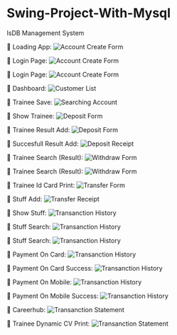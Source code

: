 # Swing-Project-With-Mysql
IsDB Management System

:pushpin: Loading App:
![Account Create Form](https://github.com/limonislamborno/Swing-Project-With-Mysql/blob/main/Screenshot/1.%20Loading%20App.jpg)


:pushpin: Login Page:
![Account Create Form](https://github.com/limonislamborno/Swing-Project-With-Mysql/blob/main/Screenshot/2.%20login%20page.jpg)


:pushpin: Login Page:
![Account Create Form](https://github.com/limonislamborno/Swing-Project-With-Mysql/blob/main/Screenshot/successful%20login.jpg)



:pushpin: Dashboard:
![Customer List](https://github.com/limonislamborno/Swing-Project-With-Mysql/blob/main/Screenshot/3.%20dashboard.jpg)

:pushpin: Trainee Save:
![Searching Account](https://github.com/limonislamborno/Swing-Project-With-Mysql/blob/main/Screenshot/4.%20traine%20save.jpg)


:pushpin: Show Trainee:
![Deposit Form](https://github.com/limonislamborno/Swing-Project-With-Mysql/blob/main/Screenshot/5.%20show%20trainee.jpg)


:pushpin: Trainee Result Add:
![Deposit Form](https://github.com/limonislamborno/Swing-Project-With-Mysql/blob/main/Screenshot/6.%20result%20add.jpg)


:pushpin: Succesfull Result Add:
![Deposit Receipt](https://github.com/limonislamborno/Swing-Project-With-Mysql/blob/main/Screenshot/7.%20result%20add%20done.jpg)


:pushpin: Trainee Search (Result):
![Withdraw Form](https://github.com/limonislamborno/Swing-Project-With-Mysql/blob/main/Screenshot/8.%20search%20by%20id.jpg)


:pushpin: Trainee Search (Result):
![Withdraw Form](https://github.com/limonislamborno/Swing-Project-With-Mysql/blob/main/Screenshot/9.%20search%20trainee%20result.jpg)



:pushpin: Trainee Id Card Print:
![Transfer Form](https://github.com/limonislamborno/Swing-Project-With-Mysql/blob/main/Screenshot/trainee%20id%20printed.jpg)


  :pushpin: Stuff Add:
![Transfer Receipt](https://github.com/limonislamborno/Swing-Project-With-Mysql/blob/main/Screenshot/11.%20add%20stufff.jpg)


:pushpin: Show Stuff:
![Transanction History](https://github.com/limonislamborno/Swing-Project-With-Mysql/blob/main/Screenshot/12.%20show%20stuff.jpg)


:pushpin: Stuff Search:
![Transanction History](https://github.com/limonislamborno/Swing-Project-With-Mysql/blob/main/Screenshot/13.%20stuff%20search.jpg)


:pushpin: Stuff Search:
![Transanction History](https://github.com/limonislamborno/Swing-Project-With-Mysql/blob/main/Screenshot/14.%20search%20by%20id%20stuff.jpg)


:pushpin: Payment On Card:
![Transanction History](https://github.com/limonislamborno/Swing-Project-With-Mysql/blob/main/Screenshot/15.%20payment%20card.jpg)


:pushpin: Payment On Card Success:
![Transanction History](https://github.com/limonislamborno/Swing-Project-With-Mysql/blob/main/Screenshot/18.%20payment%20card%20success.jpg)


:pushpin: Payment On Mobile:
![Transanction History](https://github.com/limonislamborno/Swing-Project-With-Mysql/blob/main/Screenshot/16.%20payment%20on%20mobile%20banking%201.jpg)


:pushpin: Payment On Mobile Success:
![Transanction History](https://github.com/limonislamborno/Swing-Project-With-Mysql/blob/main/Screenshot/17.%20payment%20mobil%20success.jpg)


:pushpin: Careerhub:
![Transanction Statement](https://github.com/limonislamborno/Swing-Project-With-Mysql/blob/main/Screenshot/19.%20careerhuib.jpg)


:pushpin: Trainee Dynamic CV Print:
![Transanction Statement](https://github.com/limonislamborno/Swing-Project-With-Mysql/blob/main/Screenshot/20.%20cv%20print%20by%20id.jpg)

